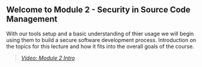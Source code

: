 ## Welcome to Module 2 - Security in Source Code Management

With our tools setup and a basic understanding of thier usage we will begin using them to build a secure software development process.  Introduction on the topics for this lecture and how it fits into the overall goals of the course.


> [*Video: Module 2 Intro*](https://auburn.hosted.panopto.com/Panopto/Pages/Viewer.aspx?id=e67cb0fd-9cb8-4199-860a-aea50029086c)